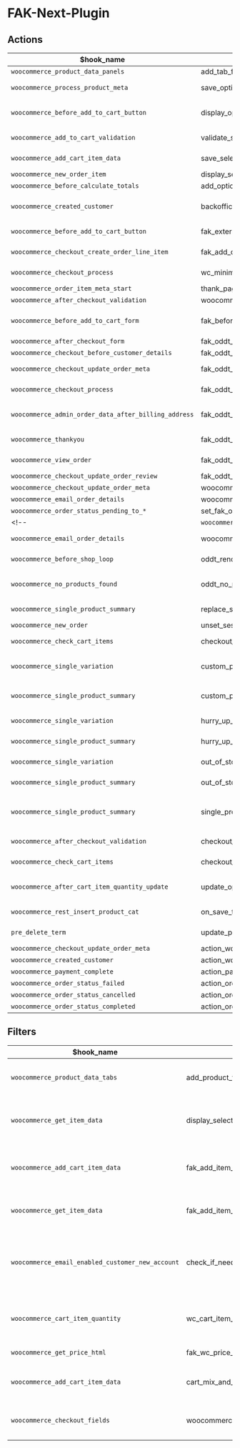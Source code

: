# FAK-Next-Plugin

## Actions

| $hook_name | $callback |                         description                         |
| ---------- | --------- | ----------------------------------------------------------- |
| `woocommerce_product_data_panels` | add_tab_fields | - |
| `woocommerce_process_product_meta` | save_options | save selected mix and match or optional products to meta data |
| `woocommerce_before_add_to_cart_button` | display_options_on_product_page | render product mix and match or optional products from backoffice (if exists) |
| `woocommerce_add_to_cart_validation` | validate_selected_options | validate selected options (mix and match / optional) |
| `woocommerce_add_cart_item_data` | save_selected_options | save selected options (mix and match/ optional in cart meta data) |
| `woocommerce_new_order_item` | display_selected_options_with_order_info | - |
| `woocommerce_before_calculate_totals` | add_option_price_on_checkout | - |
| `woocommerce_created_customer` | backoffice_user_pass | set user password from backoffice if exists (migration functionality) |
| `woocommerce_before_add_to_cart_button` | fak_external_comment_field | render comment form on WC single product page |
| `woocommerce_checkout_create_order_line_item` | fak_add_custom_order_line_item_meta | add comment (if exists) to order meta data |
| `woocommerce_checkout_process` | wc_minimum_order_amount | check if order sum >= 1 € (by default) |
| `woocommerce_order_item_meta_start` | thank_page_show_variables | show variable || mix and match products on order thank page |
| `woocommerce_after_checkout_validation` | woocommerce_after_checkout_validation_update | - |
| `woocommerce_before_add_to_cart_form` | fak_before_add_to_cart_form | render variations or accessories products on WC single product page if enabled options |
| `woocommerce_after_checkout_form` | fak_oddt_datepicker_js | wp_enqueue_script datepicker.js |
| `woocommerce_checkout_before_customer_details` | fak_oddt_echo_fields | render delivery date time fields |
| `woocommerce_checkout_update_order_meta` | fak_oddt_save_meta | save selected date/time to order meata data |
| `woocommerce_checkout_process` | fak_oddt_validate | validate selected date/time values |
| `woocommerce_admin_order_data_after_billing_address` | fak_oddt_display_admin_order_meta | show selected date/time values in admin page after billing address |
| `woocommerce_thankyou` | fak_oddt_view_order_and_thankyou_page | show selected date/time values on thankyou page |
| `woocommerce_view_order` | fak_oddt_view_order_and_thankyou_page | show selected date/time values on view order page |
| `woocommerce_checkout_update_order_review` | fak_oddt_woocommerce_checkout_update_order_review | just update WC session |
| `woocommerce_checkout_update_order_meta` | woocommerce_checkout_update_order_meta_order_number | order number from backoffice |
| `woocommerce_email_order_details` | woocommerce_email_order_details_order_number | show backoffice order number |
| `woocommerce_order_status_pending_to_*` | set_fak_order_number | backoffice ON |
<!-- | `woocommerce_order_status_pending_to_processing_notification` | set_fak_order_number | backoffice ON | -->
| `woocommerce_email_order_details` | woocommerce_email_order_details_show_oddt_info | show order delivery date time in email |
| `woocommerce_before_shop_loop` | oddt_render_filters_form | render order delivery date time filter form |
| `woocommerce_no_products_found` | oddt_no_products_found | call woocommerce_before_shop_loop action |
| `woocommerce_single_product_summary` | replace_single_add_to_cart_button | check if product allow after filters (only if filters selected) |
| `woocommerce_new_order` | unset_session | just refresh session |
| `woocommerce_check_cart_items` | checkout_processing_time_message | product unavaliable after filters (show message) |
| `woocommerce_single_variation` | custom_product_button | replace add to cart button (only if product unavaliable after ODDt filters) |
| `woocommerce_single_product_summary` | custom_product_button | replace add to cart button (only if product unavaliable after ODDt filters) |
| `woocommerce_single_variation` | hurry_up_message | show hurry up message (only if use stock system) |
| `woocommerce_single_product_summary` | hurry_up_message | show hurry up message (only if use stock system) |
| `woocommerce_single_variation` | out_of_stock_message | show out of stock message (only if use stock system) |
| `woocommerce_single_product_summary` | out_of_stock_message | show out of stock message (only if use stock system) |
| `woocommerce_single_product_summary` | single_product_summary_validate | only if stock system is enabled: validate product, required subproducts, mix and match and variables subproducts |
| `woocommerce_after_checkout_validation` | checkout_stock_validation | stock system: validate all products in cart backend part |
| `woocommerce_check_cart_items` | checkout_stock_validation_view | stock system: validate all products in cart frontend part |
| `woocommerce_after_cart_item_quantity_update` | update_options_cart_item_data | stock system: revalidate all products in cart after change quantity products |
| `woocommerce_rest_insert_product_cat` | on_save_termmeta | update _category_last_update term meta |
| `pre_delete_term` | update_products_status | set products to draft if they have only 1 category and we deled it |
| `woocommerce_checkout_update_order_meta` | action_woocommerce_new_order | send order to strapi |
| `woocommerce_created_customer` | action_woocommerce_created_customer | send order to strapi |
| `woocommerce_payment_complete` | action_payment_complete | send order to strapi |
| `woocommerce_order_status_failed` | action_order_status_cancelled | send order to strapi |
| `woocommerce_order_status_cancelled` | action_order_status_cancelled | send order to strapi |
| `woocommerce_order_status_completed` | action_order_status_completed | send order to strapi |

## Filters

| $hook_name  | $callback |                          description                         |
| ----------- | --------- | ------------------------------------------------------------ |
| `woocommerce_product_data_tabs` | add_product_tab | add new tab "custom options" |
| `woocommerce_get_item_data` | display_selected_options_on_checkout | render selecte options on checkout page |
| `woocommerce_add_cart_item_data` | fak_add_item_data | add value from comment form to cart item data |
| `woocommerce_get_item_data` | fak_add_item_meta | display information as meta on cart page |
| `woocommerce_email_enabled_customer_new_account` | check_if_need_send_email | not send email customers from backoffice after migration |
| `woocommerce_cart_item_quantity` | wc_cart_item_quantity | set product quantity from product meta data |
| `woocommerce_get_price_html` | fak_wc_price_per_piece | per piece text in price |
| `woocommerce_add_cart_item_data` | cart_mix_and_match_item | split mix and match products in cart |
| `woocommerce_checkout_fields` | woocommerce_checkout_fields_update | just add class to billing fields |
